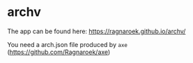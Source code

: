 # archv

The app can be found here: https://ragnaroek.github.io/archv/

You need a arch.json file produced by `axe` (https://github.com/Ragnaroek/axe)